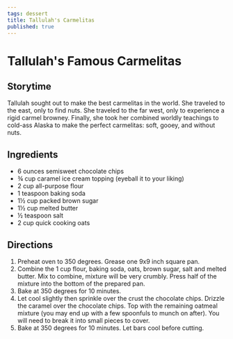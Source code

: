```yaml
---
tags: dessert
title: Tallulah's Carmelitas
published: true
---
```


# Tallulah's Famous Carmelitas

## Storytime
Tallulah sought out to make the best carmelitas in the world. She traveled to the east, only to find nuts. She traveled to the far west, only to experience a rigid carmel browney. Finally, she took her combined worldly teachings to cold-ass Alaska to make the perfect carmelitas: soft, gooey, and without nuts.

## Ingredients
- 6 ounces semisweet chocolate chips
- ¾ cup caramel ice cream topping (eyeball it to your liking)
- 2 cup all-purpose flour
- 1 teaspoon baking soda
- 1½ cup packed brown sugar
- 1½ cup melted butter
- ½ teaspoon salt
- 2 cup quick cooking oats

## Directions
1. Preheat oven to 350 degrees. Grease one 9x9 inch square pan.
2. Combine the 1 cup flour, baking soda, oats, brown sugar, salt and melted butter. Mix to combine, mixture will be very crumbly. Press half of the mixture into the bottom of the prepared pan.
3. Bake at 350 degrees for 10 minutes.
4. Let cool slightly then sprinkle over the crust the chocolate chips. Drizzle the caramel over the chocolate chips. Top with the remaining oatmeal mixture (you may end up with a few spoonfuls to munch on after). You will need to break it into small pieces to cover.
5. Bake at 350 degrees for 10 minutes. Let bars cool before cutting.
